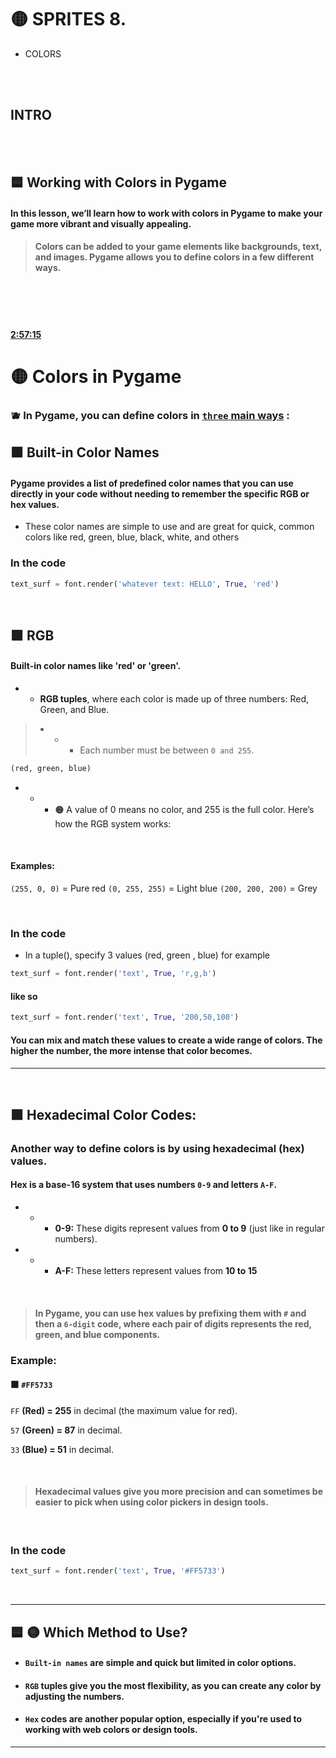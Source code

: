 
# 🟡 SPRITES 8.


- COLORS

<br>
<br>

## INTRO



<br>
<br>
<!-- <br>
<br>
<br> -->


## 🟦  Working with Colors in Pygame


#### In this lesson, we’ll learn how to work with colors in Pygame to make your game more vibrant and visually appealing.

> #### Colors can be added to your game elements like backgrounds, text, and images. Pygame allows you to define colors in a few different ways.

<br>
<br>
<br>

#### [2:57:15](https://youtu.be/8OMghdHP-zs?si=GVH2d5YJminpGKqT&t=10635)


# 🟡 Colors in Pygame

### 🫐 In Pygame, you can define colors in <u>`three` main ways</u> :


## 🟩 Built-in Color Names

#### Pygame provides a list of predefined color names that you can use directly in your code without needing to remember the specific RGB or hex values.

- These color names are simple to use and are great for quick, common colors like red, green, blue, black, white, and others

### In the code


```python
text_surf = font.render('whatever text: HELLO', True, 'red')
```



<br>

## 🟩 RGB

#### Built-in color names like 'red' or 'green'.

- -    **RGB tuples**, where each color is made up of three numbers: Red, Green, and Blue.

> - - - Each number must be between `0 and 255`.

```python
(red, green, blue)
```

- - -  🟠 A value of 0 means no color, and 255 is the full color.
Here’s how the RGB system works:

<br>

#### Examples:


`(255, 0, 0)` = Pure red
`(0, 255, 255)` = Light blue
`(200, 200, 200)` = Grey

<br>

### In the code

- In a tuple(), specify 3 values (red, green , blue) for example

```python
text_surf = font.render('text', True, 'r,g,b')
```
#### like so

```python
text_surf = font.render('text', True, '200,50,100')
```





#### You can mix and match these values to create a wide range of colors. The higher the number, the more intense that color becomes.



---

<br>

## 🟩 Hexadecimal Color Codes:

### Another way to define colors is by using hexadecimal (hex) values.

#### Hex is a base-16 system that uses numbers `0-9` and letters `A-F`.

- - - **0-9:** These digits represent values from **0 to 9** (just like in regular numbers).

- - - **A-F:** These letters represent values from **10 to 15**

<br>

> #### In Pygame, you can use hex values by prefixing them with `#` and then a `6-digit` code, where each pair of digits represents the red, green, and blue components.

### Example:

#### 🟧  `#FF5733`

`FF` **(Red) = 255** in decimal (the maximum value for red).

`57` **(Green) = 87** in decimal.

`33` **(Blue) = 51** in decimal.

<br>

> #### Hexadecimal values give you more precision and can sometimes be easier to pick when using color pickers in design tools.

<br>

### In the code

```python
text_surf = font.render('text', True, '#FF5733')
```

<br>

---

## 🟦 🟡 Which Method to Use?

- #### `Built-in names` are simple and quick but limited in color options.

- #### `RGB` tuples give you the most flexibility, as you can create any color by adjusting the numbers.

- #### `Hex` codes are another popular option, especially if you're used to working with web colors or design tools.

---

<br>



